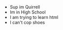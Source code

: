 - Sup im Quirrell
- Im in High School
- I am trying to learn html
- I can't cop shoes



<!---
Quirrell2/Quirrell2 is a ✨ special ✨ repository because its `README.md` (this file) appears on your GitHub profile.
You can click the Preview link to take a look at your changes.
--->
